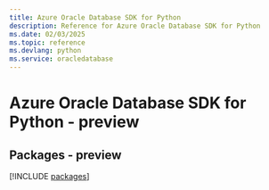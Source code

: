 ```yaml
---
title: Azure Oracle Database SDK for Python
description: Reference for Azure Oracle Database SDK for Python
ms.date: 02/03/2025
ms.topic: reference
ms.devlang: python
ms.service: oracledatabase
---
```

# Azure Oracle Database SDK for Python - preview
## Packages - preview
[!INCLUDE [packages](oracle-database-index.md)]